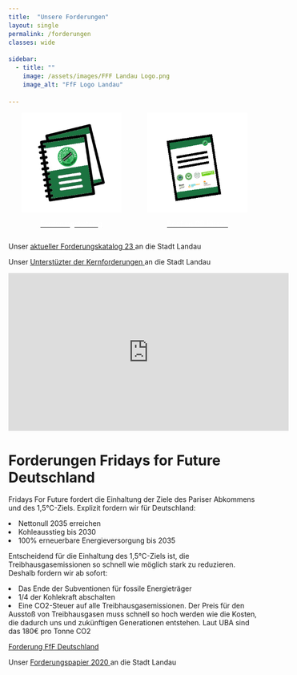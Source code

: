 ```yaml
---
title:  "Unsere Forderungen"
layout: single
permalink: /forderungen
classes: wide

sidebar:
  - title: ""
    image: /assets/images/FFF Landau Logo.png
    image_alt: "FfF Logo Landau"
    
---
```


<div style="display:flex; flex-wrap:wrap; justify-content:space-between">
  <div style="text-align:center; width:50%">
    <a href="/assets/pdf/Forderungskatalog%20Stand%2001.01.23%20Klimastreik%20Landau%20und%20Brief.pdf" target="_blank">
      <img src="https://github.com/fridaysforfuture-landau-pfalz/fridaysforfuture-landau-pfalz.github.io/blob/main/assets/images/Webseite%20Bilder/Icon-Katalog-300x300.png?raw=true" alt="Katalog Icon" style="width: 200px; height: auto;">
      <p style="color:#fff; margin-top:10px;">Forderungskatalog</p>
    </a>
  </div>
  <div style="text-align:center; width:50%">
    <a href="/assets/pdf/Brief%20an%20OB%20Hirsch%20vom%2008.01.23.pdf" target="_blank">
      <img src="https://github.com/fridaysforfuture-landau-pfalz/fridaysforfuture-landau-pfalz.github.io/blob/main/assets/images/Webseite%20Bilder/V2%20Icon-Katalog-300x300.png?raw=true" alt="Brief Icon" style="width: 200px; height: auto;">
      <p style="color:#fff; margin-top:10px;">Brief an OB Hirsch</p>
    </a>
  </div>
</div>

<style>
.icon-button-container {
  display: flex;
  justify-content: space-between;
  max-width: 800px;
  margin: 0 auto;
}

.icon-button-column {
  display: flex;
  flex-direction: column;
  align-items: center;
}

.icon {
  width: 150px;
  height: auto;
  margin-bottom: 10px;
}

.button {
  display: inline-block;
  background-color: #4CAF50;
  color: white;
  text-align: center;
  padding: 10px 15px;
  border-radius: 4px;
  text-decoration: none;
  font-size: 16px;
  margin-bottom: 10px;
}
</style>


Unser <a href="assets/pdf/Forderungskatalog Stand 01.01.23 Klimastreik Landau.pdf" target="_blank"> aktueller Forderungskatalog 23 </a> an die Stadt Landau
<a href="/assets/pdf/ForderungenLandauDez2020.pdf" target="_blank"> </a> <br>

Unser <a href="assets/pdf/Brief Forderungen Bündnis final.pdf" target="_blank"> Unterstüzter der Kernforderungen </a> an die Stadt Landau
<a href="/assets/pdf/ForderungenLandauDez2020.pdf" target="_blank"> </a> <br>

<iframe width="560" height="315" src="https://www.youtube.com/embed/TBWXt9B0d5g" title="YouTube video player" frameborder="0" allow="accelerometer; autoplay; clipboard-write; encrypted-media; gyroscope; picture-in-picture" allowfullscreen></iframe>


<p> </p>
  
<h1> Forderungen Fridays for Future Deutschland </h1>
Fridays For Future fordert die Einhaltung der Ziele des Pariser Abkommens und des 1,5°C-Ziels. Explizit fordern wir für Deutschland: <br> 
<p> </p>
<li> Nettonull 2035 erreichen
<li> Kohleausstieg bis 2030
<li> 100% erneuerbare Energieversorgung bis 2035 <br>

<p> </p>  
  
Entscheidend für die Einhaltung des 1,5°C-Ziels ist, die Treibhausgasemissionen so schnell wie möglich stark zu reduzieren. Deshalb fordern wir ab sofort: <br>
<p> </p>
<li> Das Ende der Subventionen für fossile Energieträger
<li> 1/4 der Kohlekraft abschalten
<li> Eine CO2-Steuer auf alle Treibhausgasemissionen. Der Preis für den Ausstoß von Treibhausgasen muss schnell so hoch werden wie die Kosten, die dadurch uns und zukünftigen Generationen entstehen. Laut UBA sind das 180€ pro Tonne CO2 <br>
  
  <p> </p>

<a href="https://fridaysforfuture.de/forderungen/" target="_blank"> Forderung FfF Deutschland </a> <br>
  
Unser <a href="/assets/pdf/ForderungenLandauDez2020.pdf" target="_blank"> Forderungspapier 2020 </a> an die Stadt Landau
<a href="/assets/pdf/ForderungenLandauDez2020.pdf" target="_blank"> </a> <br>
